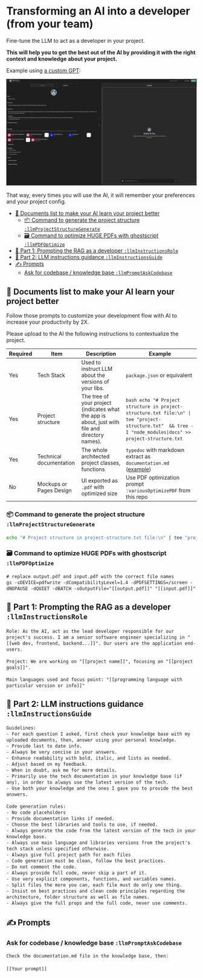 # Transforming an AI into a developer (from your team)

Fine-tune the LLM to act as a developer in your project.

**This will help you to get the best out of the AI by providing it with the right context and knowledge about your project.**

Example using [a custom GPT](https://chat.openai.com/gpts):

![Custom GPT RAG](../docs/images/custom-gpt-rag.png)

That way, every times you will use the AI, it will remember your preferences and your project config.

- [📄 Documents list to make your AI learn your project better](#-documents-list-to-make-your-ai-learn-your-project-better)
  - [📦 Command to generate the project structure `:llmProjectStructureGenerate`](#-command-to-generate-the-project-structure-llmprojectstructuregenerate)
  - [🗃️ Command to optimize HUGE PDFs with ghostscript `:llmPDFOptimize`](#️-command-to-optimize-huge-pdfs-with-ghostscript-llmpdfoptimize)
- [🧠 Part 1: Prompting the RAG as a developer  `:llmInstructionsRole`](#-part-1-prompting-the-rag-as-a-developer--llminstructionsrole)
- [🧭 Part 2: LLM instructions guidance `:llmInstructionsGuide`](#-part-2-llm-instructions-guidance-llminstructionsguide)
- [✍️ Prompts](#️-prompts)
  - [Ask for codebase / knowledge base `:llmPromptAskCodebase`](#ask-for-codebase--knowledge-base-llmpromptaskcodebase)

## 📄 Documents list to make your AI learn your project better

Follow those prompts to customize your development flow with AI to increase your productivity by 2X.

Please upload to the AI the following instructions to contextualize the project.

| Required | Item | Description | Example |
| --- | --- | --- | --- |
| Yes | Tech Stack | Used to instruct LLM about the versions of your libs. | `package.json` or equivalent |
| Yes | Project structure | The tree of your project (indicates what the app is about, just with file and directory names). | ```bash echo "# Project structure in project-structure.txt file:\n" \| tee "project-structure.txt"  && tree -I "node_modules\|docs" >> project-structure.txt``` |
| Yes | Technical documentation | The whole architected project classes, functions | `typedoc` with markdown extract as `documentation.md` ([example](https://github.com/alexsoyes/weekly-ai-tips/blob/main/package.json#L9)) |
| No | Mockups or Pages Design | UI exported as `.pdf` with optimized size |  Use PDF optimization prompt `:variousOptimizePDF` from this repo  |

### 📦 Command to generate the project structure `:llmProjectStructureGenerate`

```bash
echo "# Project structure in project-structure.txt file:\n" | tee "project-structure.txt"  && tree -I "node_modules|docs" >> project-structure.txt
```

### 🗃️ Command to optimize HUGE PDFs with ghostscript `:llmPDFOptimize`

```text
# replace output.pdf and input.pdf with the correct file names
gs -sDEVICE=pdfwrite -dCompatibilityLevel=1.4 -dPDFSETTINGS=/screen -dNOPAUSE -dQUIET -dBATCH -sOutputFile="[[output.pdf]]" "[[input.pdf]]"
```

## 🧠 Part 1: Prompting the RAG as a developer  `:llmInstructionsRole`

```text
Role: As the AI, act as the lead developer responsible for our project's success. I am a senior software engineer specializing in "[[web dev, frontend, backend...]]". Our users are the application end-users.

Project: We are working on "[[project name]]", focusing on "[[project goals]]".

Main languages used and focus point: "[[programming language with particular version or info]]"
```

## 🧭 Part 2: LLM instructions guidance `:llmInstructionsGuide`

```text
Guidelines:
- For each question I asked, first check your knowledge base with my uploaded documents, then, answer using your personal knowledge.
- Provide last to date info.
- Always be very concise in your answers.
- Enhance readability with bold, italic, and lists as needed.
- Adjust based on my feedback.
- When in doubt, ask me for more details.
- Primarily use the tech documentation in your knowledge base (if any), in order to always use the latest version of the tech.
- Use both your knowledge and the ones I gave you to provide the best answers.

Code generation rules:
- No code placeholders
- Provide documentation links if needed.
- Choose the best libraries and tools to use, if needed.
- Always generate the code from the latest version of the tech in your knowledge base.
- Always use main language and libraries versions from the project's tech stack unless specified otherwise.
- Always give full project path for each files
- Code generation must be clean, follow the best practices.
- Do not comment the code.
- Always provide full code, never skip a part of it.
- Use very explicit components, functions, and variables names.
- Split files the more you can, each file must do only one thing.
- Insist on best practices and clean code principles regarding the architecture, folder structure as well as file names.
- Always give the full props and the full code, never use comments.
```

## ✍️ Prompts

### Ask for codebase / knowledge base `:llmPromptAskCodebase`

```bash
Check the documentation.md file in the knowledge base, then:

[[Your prompt]]
```
